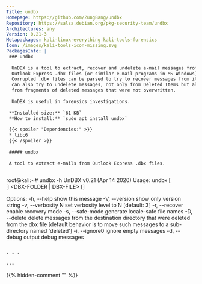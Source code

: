 ```yaml
---
Title: undbx
Homepage: https://github.com/ZungBang/undbx
Repository: https://salsa.debian.org/pkg-security-team/undbx
Architectures: any
Version: 0.21-3
Metapackages: kali-linux-everything kali-tools-forensics 
Icon: /images/kali-tools-icon-missing.svg
PackagesInfo: |
 ### undbx
 
  UnDBX is a tool to extract, recover and undelete e-mail messages from MS
  Outlook Express .dbx files (or similar e-mail programs in MS Windows).
  Corrupted .dbx files can be parsed to try to recover messages from it. It
  can also try to undelete messages, not only from Deleted Items but also
  from fragments of deleted messages that were not overwritten.
   
  UnDBX is useful in forensics investigations.
 
 **Installed size:** `61 KB`  
 **How to install:** `sudo apt install undbx`  
 
 {{< spoiler "Dependencies:" >}}
 * libc6 
 {{< /spoiler >}}
 
 ##### undbx
 
 A tool to extract e-mails from Outlook Express .dbx files.
 
 ```
 root@kali:~# undbx -h
 UnDBX v0.21 (Apr 14 2020)
 Usage: undbx [<OPTION>] <DBX-FOLDER | DBX-FILE> [<OUTPUT-FOLDER>]
 
 Options:
 	-h, --help        	 show this message
 	-V, --version     	 show only version string
 	-v, --verbosity N 	 set verbosity level to N [default: 3]
 	-r, --recover     	 enable recovery mode
 	-s, --safe-mode   	 generate locale-safe file names
 	-D, --delete      	 delete messages from the destination directory
 	                  	 that were deleted from the dbx file
 	                  	 [default behavior is to move such messages to
 	                  	  a sub-directory named 'deleted']
 	-i, --ignore0     	 ignore empty messages
 	-d, --debug       	 output debug messages
 ```
 
 - - -
 
---
```

{{% hidden-comment "<!--Do not edit anything above this line-->" %}}
